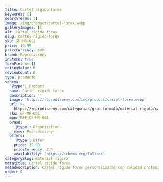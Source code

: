 ```yaml
---
title: Cartel rígido forex
keywords: []
searchTerms: []
image: /img/product/cartel-forex.webp
galleryImages: []
alt: Cartel rígido forex
slug: cartel-rigido-forex
sku: GF-MR-001
price: 19.99
priceCurrency: EUR
brand: Reprodisseny
inStock: true
formFields: []
ratingValue: 0
reviewCount: 0
type: producto
schema:
  '@type': Product
  name: Cartel rígido forex
  description: ''
  image: 'https://reprodisseny.com/img/product/cartel-forex.webp'
  url: >-
    https://reprodisseny.com/categorias/gran-formato/material-rigido/cartel-rigido-forex
  sku: GF-MR-001
  mpn: REF-GF-MR-001
  brand:
    '@type': Organization
    name: Reprodisseny
  offers:
    '@type': Offer
    price: 19.99
    priceCurrency: EUR
    availability: 'https://schema.org/InStock'
categorySlug: material-rigido
metatitle: Cartel rígido forex
metadescription: Cartel rígido forex personalizadas con calidad profesional en Cataluña.
order: 0
---
```


